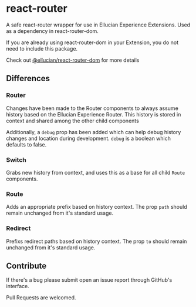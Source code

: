 # react-router

A safe react-router wrapper for use in Ellucian Experience Extensions. Used as a dependency in react-router-dom.

If you are already using react-router-dom in your Extension, you do not need to include this package.

Check out [@ellucian/react-router-dom](https://github.com/ellucian-developer/react-router-dom) for more details

## Differences

### Router

Changes have been made to the Router components to always assume history based on the Ellucian Experience Router. This history is stored in context and shared among the other child components

Additionally, a `debug` prop has been added which can help debug history changes and location during development. `debug` is a boolean which defaults to false.

### Switch

Grabs new history from context, and uses this as a base for all child `Route` components.

### Route

Adds an appropriate prefix based on history context. The prop `path` should remain unchanged from it's standard usage.

### Redirect

Prefixs redirect paths based on history context. The prop `to` should remain unchanged from it's standard usage.

## Contribute

If there's a bug please submit open an issue report through GitHub's interface.

Pull Requests are welcomed.